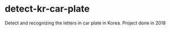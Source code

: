 # detect-kr-car-plate
Detect and recognizing the letters in car plate in Korea. Project done in 2018

